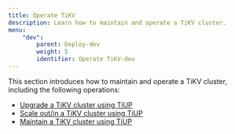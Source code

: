 ```yaml
---
title: Operate TiKV
description: Learn how to maintain and operate a TiKV cluster.
menu:
    "dev":
        parent: Deploy-dev
        weight: 5
        identifier: Operate TiKV-dev
---
```


This section introduces how to maintain and operate a TiKV cluster, including the following operations:

- [Upgrade a TiKV cluster using TiUP](../upgrade)
- [Scale out/in a TiKV cluster using TiUP](../scale)
- [Maintain a TiKV cluster using TiUP](../maintain)
